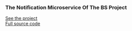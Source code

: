 ### The Notification Microservice Of The BS Project

[See the project](https://bshub.ir)\
[Full source code](https://github.com/mohammaDJ23/bs)
